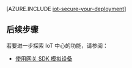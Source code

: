 <properties
 pageTitle="保护你的 IoT 部署 | Azure"
 description="本文详细说明如何保护你的 IoT 部署"
 services="iot-hub"
 documentationCenter=""
 authors="YuriDio"
 manager="timlt"
 editor=""/>

<tags
 ms.service="iot-hub"
 ms.devlang="na"
 ms.topic="article"
 ms.tgt_pltfrm="na"
 ms.workload="na"
 ms.date="10/17/2016"
 ms.author="yurid"
 wacn.date="11/07/2016"/>


[AZURE.INCLUDE [iot-secure-your-deployment](../../includes/iot-secure-your-deployment.md)]

## 后续步骤

若要进一步探索 IoT 中心的功能，请参阅：

- [使用网关 SDK 模拟设备][lnk-gateway]

[lnk-gateway]: /documentation/articles/iot-hub-linux-gateway-sdk-simulated-device/

<!---HONumber=Mooncake_0822_2016-->